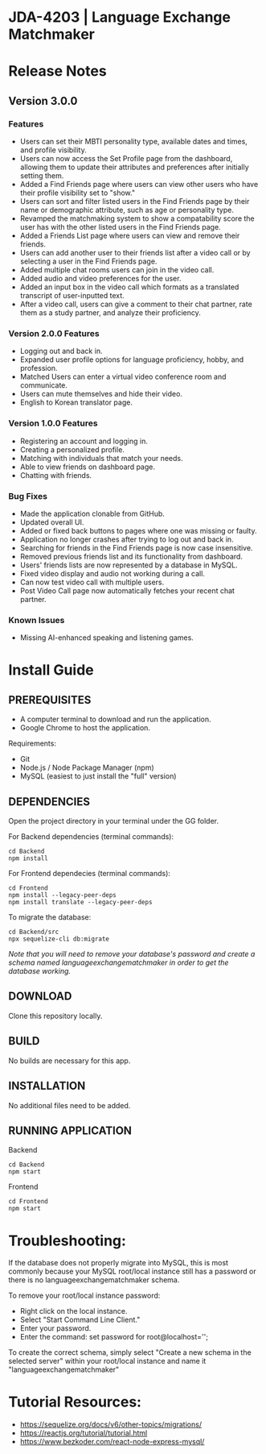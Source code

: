 # JDA-4203 | Language Exchange Matchmaker

# Release Notes
## Version 3.0.0
### Features
* Users can set their MBTI personality type, available dates and times, and profile visibility.
* Users can now access the Set Profile page from the dashboard, allowing them to update their attributes and preferences after initially setting them.
* Added a Find Friends page where users can view other users who have their profile visibility set to "show."
* Users can sort and filter listed users in the Find Friends page by their name or demographic attribute, such as age or personality type.
* Revamped the matchmaking system to show a compatability score the user has with the other listed users in the Find Friends page.
* Added a Friends List page where users can view and remove their friends.
* Users can add another user to their friends list after a video call or by selecting a user in the Find Friends page.
* Added multiple chat rooms users can join in the video call.
* Added audio and video preferences for the user.
* Added an input box in the video call which formats as a translated transcript of user-inputted text.
* After a video call, users can give a comment to their chat partner, rate them as a study partner, and analyze their proficiency.
### Version 2.0.0 Features
* Logging out and back in.
* Expanded user profile options for language proficiency, hobby, and profession.
* Matched Users can enter a virtual video conference room and communicate.
* Users can mute themselves and hide their video.
* English to Korean translator page.
### Version 1.0.0 Features
* Registering an account and logging in.
* Creating a personalized profile.
* Matching with individuals that match your needs.
* Able to view friends on dashboard page.
* Chatting with friends.
### Bug Fixes
* Made the application clonable from GitHub.
* Updated overall UI.
* Added or fixed back buttons to pages where one was missing or faulty.
* Application no longer crashes after trying to log out and back in.
* Searching for friends in the Find Friends page is now case insensitive.
* Removed previous friends list and its functionality from dashboard.
* Users' friends lists are now represented by a database in MySQL.
* Fixed video display and audio not working during a call.
* Can now test video call with multiple users.
* Post Video Call page now automatically fetches your recent chat partner.
### Known Issues
* Missing AI-enhanced speaking and listening games.

# Install Guide
## PREREQUISITES 
* A computer terminal to download and run the application.
* Google Chrome to host the application.

Requirements:
* Git
* Node.js / Node Package Manager (npm)
* MySQL (easiest to just install the "full" version)

## DEPENDENCIES 
Open the project directory in your terminal under the GG folder.

For Backend dependencies (terminal commands): 

    cd Backend
    npm install

For Frontend dependecies (terminal commands): 

    cd Frontend 
    npm install --legacy-peer-deps
    npm install translate --legacy-peer-deps

To migrate the database:

    cd Backend/src 
    npx sequelize-cli db:migrate
*Note that you will need to remove your database's password and create a schema named languageexchangematchmaker in order to get the database working.* 

## DOWNLOAD
Clone this repository locally.

## BUILD 
No builds are necessary for this app.

## INSTALLATION 
No additional files need to be added.

## RUNNING APPLICATION
Backend

    cd Backend 
    npm start

Frontend

    cd Frontend
    npm start

# Troubleshooting: 
If the database does not properly migrate into MySQL, this is most commonly because your MySQL root/local instance still has a password or there is no languageexchangematchmaker schema.

To remove your root/local instance password:
* Right click on the local instance.
* Select "Start Command Line Client."
* Enter your password.
* Enter the command: set password for root@localhost='';

To create the correct schema, simply select "Create a new schema in the selected server" within your root/local instance and name it "languageexchangematchmaker"

# Tutorial Resources: 
* https://sequelize.org/docs/v6/other-topics/migrations/ 
* https://reactjs.org/tutorial/tutorial.html 
* https://www.bezkoder.com/react-node-express-mysql/ 

